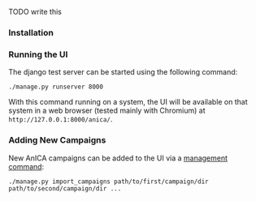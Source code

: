 TODO write this

### Installation


### Running the UI
The django test server can be started using the following command:
```
./manage.py runserver 8000
```
With this command running on a system, the UI will be available on that system
in a web browser (tested mainly with Chromium) at
`http://127.0.0.1:8000/anica/`.


### Adding New Campaigns

New AnICA campaigns can be added to the UI via a [management command](https://docs.djangoproject.com/en/3.2/howto/custom-management-commands/):
```
./manage.py import_campaigns path/to/first/campaign/dir path/to/second/campaign/dir ...
```

